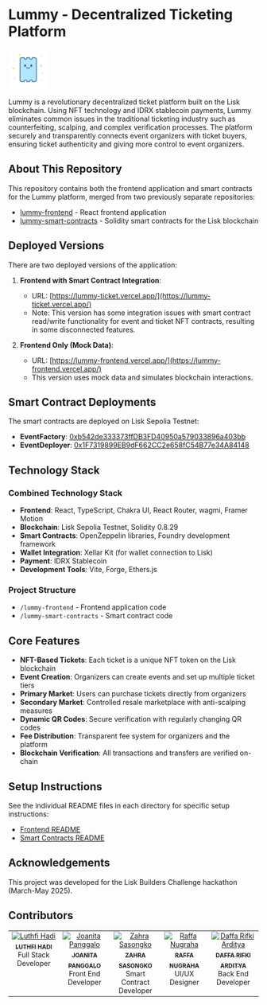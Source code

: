 # Lummy - Decentralized Ticketing Platform

<img src="lummy-frontend/public/lummy-icon.png" alt="Lummy Logo" width="80px">

Lummy is a revolutionary decentralized ticket platform built on the Lisk blockchain. Using NFT technology and IDRX stablecoin payments, Lummy eliminates common issues in the traditional ticketing industry such as counterfeiting, scalping, and complex verification processes. The platform securely and transparently connects event organizers with ticket buyers, ensuring ticket authenticity and giving more control to event organizers.

## About This Repository

This repository contains both the frontend application and smart contracts for the Lummy platform, merged from two previously separate repositories:

- [lummy-frontend](https://github.com/luthfidi/lummy-frontend) - React frontend application
- [lummy-smart-contracts](https://github.com/luthfidi/lummy-smart-contracts) - Solidity smart contracts for the Lisk blockchain

## Deployed Versions

There are two deployed versions of the application:

1. **Frontend with Smart Contract Integration**:
   - URL: [https://lummy-ticket.vercel.app/](https://lummy-ticket.vercel.app/)
   - Note: This version has some integration issues with smart contract read/write functionality for event and ticket NFT contracts, resulting in some disconnected features.

2. **Frontend Only (Mock Data)**:
   - URL: [https://lummy-frontend.vercel.app/](https://lummy-frontend.vercel.app/)
   - This version uses mock data and simulates blockchain interactions.

## Smart Contract Deployments

The smart contracts are deployed on Lisk Sepolia Testnet:

- **EventFactory**: [0xb542de333373ffDB3FD40950a579033896a403bb](https://sepolia-blockscout.lisk.com/address/0xb542de333373ffDB3FD40950a579033896a403bb)
- **EventDeployer**: [0x1F7319899EB9dF662CC2e658fC54B77e34A84148](https://sepolia-blockscout.lisk.com/address/0x1F7319899EB9dF662CC2e658fC54B77e34A84148)

## Technology Stack

### Combined Technology Stack

- **Frontend**: React, TypeScript, Chakra UI, React Router, wagmi, Framer Motion
- **Blockchain**: Lisk Sepolia Testnet, Solidity 0.8.29
- **Smart Contracts**: OpenZeppelin libraries, Foundry development framework
- **Wallet Integration**: Xellar Kit (for wallet connection to Lisk)
- **Payment**: IDRX Stablecoin
- **Development Tools**: Vite, Forge, Ethers.js

### Project Structure

- `/lummy-frontend` - Frontend application code
- `/lummy-smart-contracts` - Smart contract code

## Core Features

- **NFT-Based Tickets**: Each ticket is a unique NFT token on the Lisk blockchain
- **Event Creation**: Organizers can create events and set up multiple ticket tiers
- **Primary Market**: Users can purchase tickets directly from organizers
- **Secondary Market**: Controlled resale marketplace with anti-scalping measures
- **Dynamic QR Codes**: Secure verification with regularly changing QR codes
- **Fee Distribution**: Transparent fee system for organizers and the platform
- **Blockchain Verification**: All transactions and transfers are verified on-chain

## Setup Instructions

See the individual README files in each directory for specific setup instructions:

- [Frontend README](lummy-frontend/README.md)
- [Smart Contracts README](lummy-smart-contracts/README.md)

## Acknowledgements

This project was developed for the Lisk Builders Challenge hackathon (March-May 2025).

## Contributors

<table>
  <tbody>
    <tr>
      <td align="center" valign="top" width="14.28%">
        <a href="https://github.com/luthfidi">
           <img src="https://avatars.githubusercontent.com/u/114864625?v=4?s=100" width="100px" alt="Luthfi Hadi" />
          <br />
          <sub><b>LUTHFI HADI</b></sub>
        </a>
        <br />Full Stack Developer
      </td>
      <td align="center" valign="top" width="14.28%">
        <a href="https://github.com/cizyypie">
          <img src="https://avatars.githubusercontent.com/u/140790736?v=4?s=100" width="100px" alt="Joanita Panggalo" />
          <br />
          <sub><b>JOANITA PANGGALO</b></sub>
        </a>
        <br /> Front End Developer
      </td>
      <td align="center" valign="top" width="14.28%">
        <a href="https://github.com/zahrasngk">
          <img src="https://avatars.githubusercontent.com/u/178831251?v=4?s=100" width="100px" alt="Zahra Sasongko" />
          <br />
          <sub><b>ZAHRA SASONGKO</b></sub>
        </a>
        <br />Smart Contract Developer
      </td>
      <td align="center" valign="top" width="14.28%">
        <a href="https://www.instagram.com/raffaryn_">
          <img src="https://ui-avatars.com/api/?size=100&name=RAFFA+NUGRAHA" width="100px" alt="Raffa Nugraha" />
          <br />
          <sub><b>RAFFA NUGRAHA</b></sub>
        </a>
        <br />UI/UX Designer
      </td>
      <td align="center" valign="top" width="14.28%">
        <a href="https://github.com/ardtys">
          <img src="https://avatars.githubusercontent.com/u/114295960?v=4?s=100" width="100px" alt="Daffa Rifki Arditya" />
          <br />
          <sub><b>DAFFA RIFKI ARDITYA</b></sub>
        </a>
        <br />Back End Developer
      </td>
    </tr>
  </tbody>
</table>
